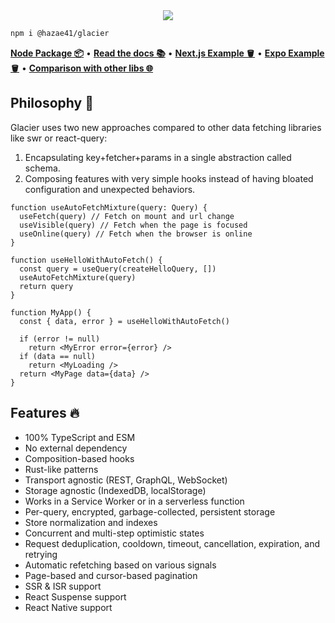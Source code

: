 <div align="center">
<img src="https://user-images.githubusercontent.com/4405263/269623949-10c3fb8c-c492-4284-b39a-e51132fb27c4.png" />
</div>

```bash
npm i @hazae41/glacier
```

[**Node Package 📦**](https://www.npmjs.com/package/@hazae41/glacier) • [**Read the docs 📚**](https://github.com/hazae41/glacier/tree/master/docs) • [**Next.js Example 🪣**](https://codesandbox.io/p/github/hazae41/xswr-example-next) • [**Expo Example 🪣**](https://snack.expo.dev/@git/github.com/hazae41/xswr-example-expo) • [**Comparison with other libs 🌐**](https://xswr.hazae41.me/faq/comparison)

## Philosophy 🧠

Glacier uses two new approaches compared to other data fetching libraries like swr or react-query:
1) Encapsulating key+fetcher+params in a single abstraction called schema.
2) Composing features with very simple hooks instead of having bloated configuration and unexpected behaviors.

```tsx
function useAutoFetchMixture(query: Query) {
  useFetch(query) // Fetch on mount and url change
  useVisible(query) // Fetch when the page is focused
  useOnline(query) // Fetch when the browser is online
}

function useHelloWithAutoFetch() {
  const query = useQuery(createHelloQuery, [])
  useAutoFetchMixture(query)
  return query
}

function MyApp() {
  const { data, error } = useHelloWithAutoFetch()

  if (error != null)
    return <MyError error={error} />
  if (data == null)
    return <MyLoading />
  return <MyPage data={data} />
}
```

## Features 🔥

- 100% TypeScript and ESM
- No external dependency
- Composition-based hooks
- Rust-like patterns
- Transport agnostic (REST, GraphQL, WebSocket)
- Storage agnostic (IndexedDB, localStorage)
- Works in a Service Worker or in a serverless function
- Per-query, encrypted, garbage-collected, persistent storage
- Store normalization and indexes
- Concurrent and multi-step optimistic states
- Request deduplication, cooldown, timeout, cancellation, expiration, and retrying
- Automatic refetching based on various signals
- Page-based and cursor-based pagination
- SSR & ISR support
- React Suspense support
- React Native support


